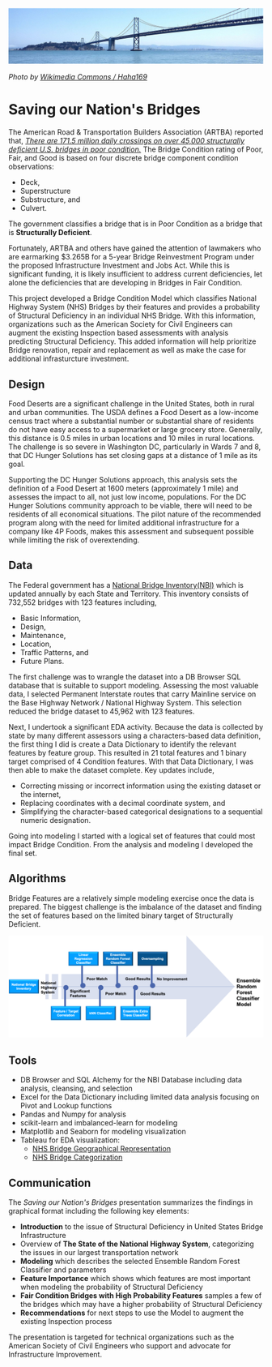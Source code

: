 ![](https://github.com/arbgar/metis/blob/main/Classification/Project/Final%20Deliverable/Bridge.png?raw=true)

*Photo by* *[Wikimedia Commons / Haha169](https://commons.wikimedia.org/wiki/File:San_Francisco_Oakland_Bay_Bridge_Western_Span.jpg)*

# Saving our Nation's Bridges

The American Road & Transportation Builders Association (ARTBA) reported that, *[There are 171.5 million daily crossings on over 45,000 structurally deficient U.S. bridges in poor condition.](https://artbabridgereport.org/about)*  The Bridge Condition rating of Poor, Fair, and Good is based on four discrete bridge component condition observations: 

- Deck, 
- Superstructure
- Substructure, and
- Culvert.

The government classifies a bridge that is in Poor Condition as a bridge that is **Structurally Deficient**. 

Fortunately, ARTBA and others have gained the attention of lawmakers who are earmarking $3.265B for a 5-year Bridge Reinvestment Program under the proposed Infrastructure Investment and Jobs Act. While this is significant funding, it is likely insufficient to address current deficiencies, let alone the deficiencies that are developing in Bridges in Fair Condition.

This project developed a Bridge Condition Model which classifies National Highway System (NHS) Bridges by their features and provides a probability of Structural Deficiency in an individual NHS Bridge.  With this information, organizations such as the American Society for Civil Engineers can augment the existing Inspection based assessments with analysis predicting Structural Deficiency.  This added information will help prioritize Bridge renovation, repair and replacement as well as make the case for additional infrasturcture investment.

## Design

Food Deserts are a significant challenge in the United States, both in rural and urban communities.  The USDA defines a Food Desert as a low-income census tract where a substantial number or substantial share of residents do not have easy access to a supermarket or large grocery store. Generally, this distance is 0.5 miles in urban locations and 10 miles in rural locations.  The challenge is so severe in Washington DC, particularly in Wards 7 and 8, that DC Hunger Solutions has set closing gaps at a distance of 1 mile as its goal.

Supporting the DC Hunger Solutions approach, this analysis sets the definition of a Food Desert at 1600 meters (approximately 1 mile) and assesses the impact to all, not just low income, populations.  For the DC Hunger Solutions community approach to be viable, there will need to be residents of all economical situations.  The pilot nature of the recommended program along with the need for limited additional infrastructure for a company like 4P Foods, makes this assessment and subsequent possible while limiting the risk of overextending.

## Data

The Federal government has a [National Bridge Inventory(NBI)](https://www.fhwa.dot.gov/bridge/nbi/ascii.cfm) which is updated annually by each State and Territory.  This inventory consists of 732,552 bridges with 123 features including,

- Basic Information,
- Design, 
- Maintenance, 
- Location, 
- Traffic Patterns, and 
- Future Plans.

The first challenge was to wrangle the dataset into a DB Browser SQL database that is suitable to support modeling. Assessing the most valuable data, I selected Permanent Interstate routes that carry Mainline service on the Base Highway Network / National Highway System. This selection reduced the bridge dataset to 45,962 with 123 features.

Next, I undertook a significant EDA activity. Because the data is collected by state by many different assessors using a characters-based data definition, the first thing I did is create a Data Dictionary to identify the relevant features by feature group. This resulted in 21 total features and 1 binary target comprised of 4 Condition features. With that Data Dictionary, I was then able to make the dataset complete. Key updates include, 

- Correcting missing or incorrect information using the existing dataset or the internet,
- Replacing coordinates with a decimal coordinate system, and
- Simplifying the character-based categorical designations to a sequential numeric designation.

Going into modeling I started with a logical set of features that could most impact Bridge Condition. From the analysis and modeling I developed the final set.

## Algorithms

Bridge Features are a relatively simple modeling exercise once the data is prepared.  The biggest challenge is the imbalance of the dataset and finding the set of features based on the limited binary target of Structurally Deficient.

![](https://github.com/arbgar/metis/blob/main/Classification/Project/Final%20Deliverable/Algorithm.png?raw=true)

## Tools

- DB Browser and SQL Alchemy for the NBI Database including data analysis, cleansing, and selection
- Excel for the Data Dictionary including limited data analysis focusing on Pivot and Lookup functions
- Pandas and Numpy for analysis
- scikit-learn and imbalanced-learn for modeling
- Matplotlib and Seaborn for modeling visualization
- Tableau for EDA visualization:
  - [NHS Bridge Geographical Representation](https://public.tableau.com/app/profile/alison.garrett/viz/Book1_16355089243510/Sheet1)
  - [NHS Bridge Categorization](https://public.tableau.com/app/profile/alison.garrett/viz/NBI_25_1/Dashboard1)

## Communication

The *Saving our Nation's Bridges* presentation summarizes the findings in graphical format including the following key elements:

- **Introduction** to the issue of Structural Deficiency in United States Bridge Infrastructure
- Overview of  **The State of the National Highway System**, categorizing the issues in our largest transportation network
- **Modeling** which describes the selected Ensemble Random Forest Classifier and parameters
- **Feature Importance** which shows which features are most important when modeling the probability of Structural Deficiency
- **Fair Condition Bridges with High Probability Features** samples a few of the bridges which may have a higher probability of Structural Deficiency
- **Recommendations** for next steps to use the Model to augment the existing Inspection process

The presentation is targeted for technical organizations such as the American Society of Civil Engineers who  support and advocate for Infrastructure Improvement.
